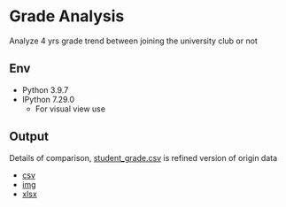 # Grade Analysis

Analyze 4 yrs grade trend between joining the university club or not

## Env

- Python 3.9.7
- IPython 7.29.0
  - For visual view use

## Output

Details of comparison, [student_grade.csv](output/student_grade.csv) is refined version of origin data

- [csv](output/csv/)
- [img](output/img/)
- [xlsx](output/xlsx/)
